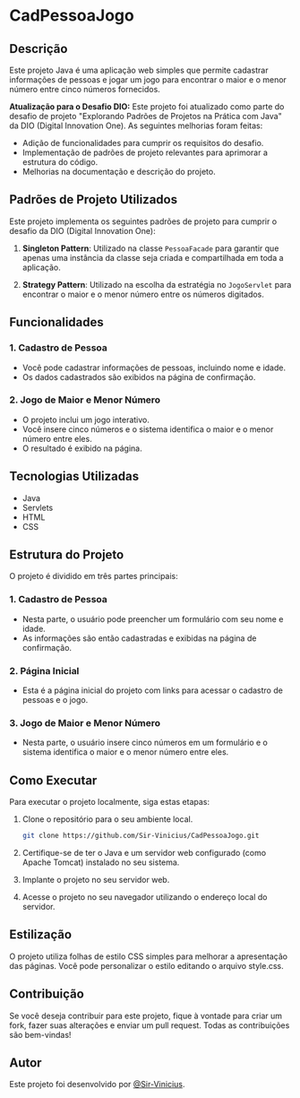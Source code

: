 # CadPessoaJogo

## Descrição
Este projeto Java é uma aplicação web simples que permite cadastrar informações de pessoas e jogar um jogo para encontrar o maior e o menor número entre cinco números fornecidos.

**Atualização para o Desafio DIO:** Este projeto foi atualizado como parte do desafio de projeto "Explorando Padrões de Projetos na Prática com Java" da DIO (Digital Innovation One). As seguintes melhorias foram feitas:

- Adição de funcionalidades para cumprir os requisitos do desafio.
- Implementação de padrões de projeto relevantes para aprimorar a estrutura do código.
- Melhorias na documentação e descrição do projeto.

## Padrões de Projeto Utilizados
Este projeto implementa os seguintes padrões de projeto para cumprir o desafio da DIO (Digital Innovation One):

1. **Singleton Pattern**: Utilizado na classe `PessoaFacade` para garantir que apenas uma instância da classe seja criada e compartilhada em toda a aplicação.

2. **Strategy Pattern**: Utilizado na escolha da estratégia no `JogoServlet` para encontrar o maior e o menor número entre os números digitados.

## Funcionalidades

### 1. Cadastro de Pessoa
- Você pode cadastrar informações de pessoas, incluindo nome e idade.
- Os dados cadastrados são exibidos na página de confirmação.

### 2. Jogo de Maior e Menor Número
- O projeto inclui um jogo interativo.
- Você insere cinco números e o sistema identifica o maior e o menor número entre eles.
- O resultado é exibido na página.

## Tecnologias Utilizadas
- Java
- Servlets
- HTML
- CSS

## Estrutura do Projeto

O projeto é dividido em três partes principais:

### 1. Cadastro de Pessoa
- Nesta parte, o usuário pode preencher um formulário com seu nome e idade.
- As informações são então cadastradas e exibidas na página de confirmação.

### 2. Página Inicial
- Esta é a página inicial do projeto com links para acessar o cadastro de pessoas e o jogo.

### 3. Jogo de Maior e Menor Número
- Nesta parte, o usuário insere cinco números em um formulário e o sistema identifica o maior e o menor número entre eles.

## Como Executar

Para executar o projeto localmente, siga estas etapas:

1. Clone o repositório para o seu ambiente local.

   ```bash
   git clone https://github.com/Sir-Vinicius/CadPessoaJogo.git
   
2. Certifique-se de ter o Java e um servidor web configurado (como Apache Tomcat) instalado no seu sistema.

3. Implante o projeto no seu servidor web.

4. Acesse o projeto no seu navegador utilizando o endereço local do servidor.

## Estilização
O projeto utiliza folhas de estilo CSS simples para melhorar a apresentação das páginas. Você pode personalizar o estilo editando o arquivo style.css.

## Contribuição
Se você deseja contribuir para este projeto, fique à vontade para criar um fork, fazer suas alterações e enviar um pull request. Todas as contribuições são bem-vindas!

## Autor
Este projeto foi desenvolvido por [@Sir-Vinicius](https://github.com/Sir-Vinicius).

